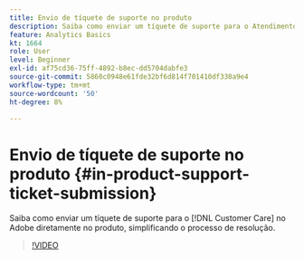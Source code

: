 ```yaml
---
title: Envio de tíquete de suporte no produto
description: Saiba como enviar um tíquete de suporte para o Atendimento ao cliente da Adobe diretamente no produto, simplificando o processo de resolução.
feature: Analytics Basics
kt: 1664
role: User
level: Beginner
exl-id: af75cd36-75ff-4892-b8ec-dd5704dabfe3
source-git-commit: 5860c0948e61fde32bf6d814f701410df330a9e4
workflow-type: tm+mt
source-wordcount: '50'
ht-degree: 8%

---
```


# Envio de tíquete de suporte no produto {#in-product-support-ticket-submission}

Saiba como enviar um tíquete de suporte para o [!DNL Customer Care] no Adobe diretamente no produto, simplificando o processo de resolução.

>[!VIDEO](https://video.tv.adobe.com/v/23133/?quality=12&learn=on)
